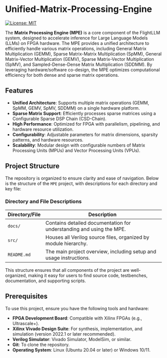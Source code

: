 # Unified-Matrix-Processing-Engine



[![License: MIT](https://img.shields.io/badge/License-MIT-yellow.svg)](https://opensource.org/licenses/MIT)

The **Matrix Processing Engine (MPE)** is a core component of the FlightLLM system, designed to accelerate inference for Large Language Models (LLMs) on FPGA hardware. The MPE provides a unified architecture to efficiently handle various matrix operations, including General Matrix Multiplication (GEMM), Sparse Matrix-Matrix Multiplication (SpMM), General Matrix-Vector Multiplication (GEMV), Sparse Matrix-Vector Multiplication (SpMV), and Sampled-Dense-Dense Matrix Multiplication (SDDMM). By leveraging hardware/software co-design, the MPE optimizes computational efficiency for both dense and sparse matrix operations.


## Features

- **Unified Architecture**: Supports multiple matrix operations (GEMM, SpMM, GEMV, SpMV, SDDMM) on a single hardware platform.
- **Sparse Matrix Support**: Efficiently processes sparse matrices using a Configurable Sparse DSP Chain (CSD-Chain).
- **High Performance**: Optimized for FPGA with parallelism, pipelining, and hardware resource utilization.
- **Configurability**: Adjustable parameters for matrix dimensions, sparsity patterns, and hardware resources.
- **Scalability**: Modular design with configurable numbers of Matrix Processing Units (MPUs) and Vector Processing Units (VPUs).

## Project Structure

The repository is organized to ensure clarity and ease of navigation. Below is the structure of the `MPE` project, with descriptions for each directory and key file:


### Directory and File Descriptions

| Directory/File       | Description                                                                 |
|----------------------|-----------------------------------------------------------------------------|
| `docs/`              | Contains detailed documentation for understanding and using the MPE.       |
| `src/`               | Houses all Verilog source files, organized by module hierarchy.            |
| `README.md`          | The main project overview, including setup and usage instructions.         |

This structure ensures that all components of the project are well-organized, making it easy for users to find source code, testbenches, documentation, and supporting scripts.

## Prerequisites

To use this project, ensure you have the following tools and hardware:

- **FPGA Development Board**: Compatible with Xilinx FPGAs (e.g., Ultrascale+).
- **Xilinx Vivado Design Suite**: For synthesis, implementation, and simulation (version 2022.1 or later recommended).
- **Verilog Simulator**: Vivado Simulator, ModelSim, or similar.
- **Git**: To clone the repository.
- **Operating System**: Linux (Ubuntu 20.04 or later) or Windows 10/11.

